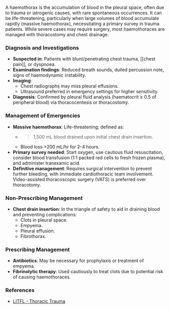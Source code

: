 A haemothorax is the accumulation of blood in the pleural space, often due to trauma or iatrogenic causes, with rare spontaneous occurrences. It can be life-threatening, particularly when large volumes of blood accumulate rapidly (massive haemothorax), necessitating a primary survey in trauma patients. While severe cases may require surgery, most haemothoraces are managed with thoracostomy and chest drainage.

### Diagnosis and Investigations
- **Suspected in**: Patients with blunt/penetrating chest trauma, [[chest pain]], or dyspnoea.
- **Examination findings**: Reduced breath sounds, dulled percussion note, signs of haemodynamic instability.
- **Imaging**:
  - Chest radiographs may miss pleural effusions.
  - Ultrasound preferred in emergency settings for higher sensitivity.
- **Diagnosis**: Confirmed by pleural fluid analysis (haematocrit ≥ 0.5 of peripheral blood) via thoracocentesis or thoracostomy.

### Management of Emergencies
- **Massive haemothorax**: Life-threatening; defined as:
  - >1,500 mL blood drained upon initial chest drain insertion.
  - Blood loss >200 mL/hr for 2-4 hours.
- **Primary survey needed**: Start oxygen, use cautious fluid resuscitation, consider blood transfusion (1:1 packed red cells to fresh frozen plasma), and administer tranexamic acid.
- **Definitive management**: Requires surgical intervention to prevent further bleeding, with immediate cardiothoracic team involvement. Video-assisted thoracoscopic surgery (VATS) is preferred over thoracotomy.

### Non-Prescribing Management
- **Chest drain insertion**: In the triangle of safety to aid in draining blood and preventing complications:
  - Clots in pleural space.
  - Empyema.
  - Pleural effusion.
  - Fibrothorax.

### Prescribing Management
- **Antibiotics**: May be necessary for prophylaxis or treatment of empyema.
- **Fibrinolytic therapy**: Used cautiously to treat clots due to potential risk of causing haemothoraces.

### References
- [LITFL - Thoracic Trauma](https://litfl.com/thoracic-trauma/)